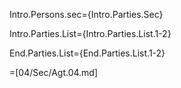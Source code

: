 Intro.Persons.sec={Intro.Parties.Sec}

Intro.Parties.List={Intro.Parties.List.1-2}

End.Parties.List={End.Parties.List.1-2}
 
=[04/Sec/Agt.04.md]